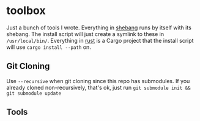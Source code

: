 # toolbox
Just a bunch of tools I wrote. Everything in [shebang](shebang) runs by itself with its shebang. The install script will just create a symlink to these in `/usr/local/bin/`. Everything in [rust](rust) is a Cargo project that the install script will use `cargo install --path` on.

## Git Cloning
Use `--recursive` when git cloning since this repo has submodules. If you already cloned non-recursively, that's ok, just run `git submodule init && git submodule update`

## Tools
